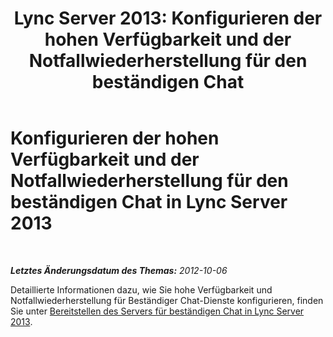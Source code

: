 ﻿---
title: 'Lync Server 2013: Konfigurieren der hohen Verfügbarkeit und der Notfallwiederherstellung für den beständigen Chat'
TOCTitle: Konfigurieren der hohen Verfügbarkeit und der Notfallwiederherstellung für den beständigen Chat
ms:assetid: 2b91c244-796c-416d-bf9b-e99613e901af
ms:mtpsurl: https://technet.microsoft.com/de-de/library/JJ552854(v=OCS.15)
ms:contentKeyID: 49293521
ms.date: 05/19/2016
mtps_version: v=OCS.15
ms.translationtype: HT
---

# Konfigurieren der hohen Verfügbarkeit und der Notfallwiederherstellung für den beständigen Chat in Lync Server 2013

 

_**Letztes Änderungsdatum des Themas:** 2012-10-06_

Detaillierte Informationen dazu, wie Sie hohe Verfügbarkeit und Notfallwiederherstellung für Beständiger Chat-Dienste konfigurieren, finden Sie unter [Bereitstellen des Servers für beständigen Chat in Lync Server 2013](lync-server-2013-deploying-persistent-chat-server.md).

